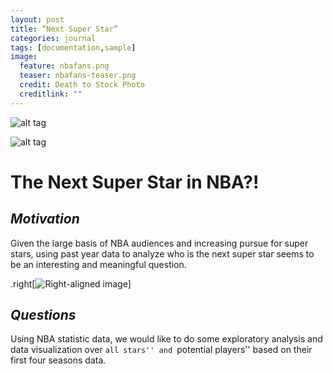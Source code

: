 ```yaml
---
layout: post
title: “Next Super Star”
categories: journal
tags: [documentation,sample]
image:
  feature: nbafans.png
  teaser: nbafans-teaser.png
  credit: Death to Stock Photo
  creditlink: ""
---
```


![alt tag](https://mengxinji.github.io/NBA_SuperStar/images/pca_cluster_r.png)

![alt tag](https://mengxinji.github.io/NBA_SuperStar/images/barplots.jpeg)


# **The Next Super Star in NBA?!**

## _Motivation_

Given the large basis of NBA audiences and increasing pursue for super stars, using past year data to analyze who is the next super star seems to be an interesting and meaningful question.

.right[![Right-aligned image](https://mengxinji.github.io/NBA_SuperStar/images/pieCL.png)]


## _Questions_

Using NBA statistic data, we would like to do some exploratory analysis and data visualization over ``all stars'' and ``potential players'' based on their first four seasons data.
